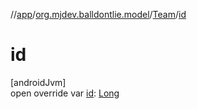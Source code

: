 //[app](../../../index.md)/[org.mjdev.balldontlie.model](../index.md)/[Team](index.md)/[id](id.md)

# id

[androidJvm]\
open override var [id](id.md): [Long](https://kotlinlang.org/api/latest/jvm/stdlib/kotlin/-long/index.html)
